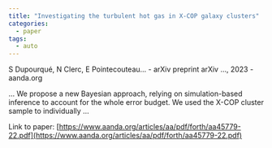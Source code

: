 ```yaml
---
title: "Investigating the turbulent hot gas in X-COP galaxy clusters"
categories:
  - paper
tags:
  - auto
---
```

S Dupourqué, N Clerc, E Pointecouteau… - arXiv preprint arXiv …, 2023 - aanda.org

… We propose a new Bayesian approach, relying on simulation-based inference to account for the whole error budget. We used the X-COP cluster sample to individually …

Link to paper: [https://www.aanda.org/articles/aa/pdf/forth/aa45779-22.pdf](https://www.aanda.org/articles/aa/pdf/forth/aa45779-22.pdf)
